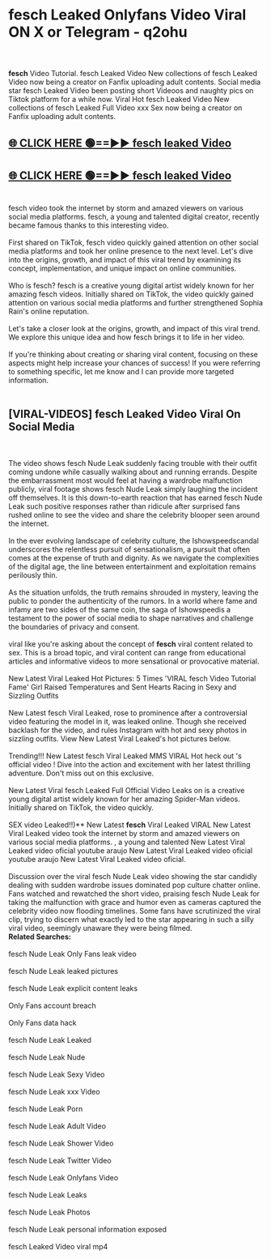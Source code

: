 <h1> fesch Leaked Onlyfans Video Viral ON X or Telegram - q2ohu </h1>

# 
<br>
<strong>fesch</strong> Video Tutorial. fesch Leaked Video New collections of  fesch Leaked Video now being a creator on Fanfix uploading adult contents. Social media star fesch Leaked Video been posting short Videoos and naughty pics on Tiktok platform for a while now. Viral Hot fesch Leaked Video New collections of fesch Leaked Full Video xxx Sex now being a creator on Fanfix uploading adult contents.
<br>

## [🌐 CLICK HERE 🟢==►► fesch leaked Video ](https://onlyclips.site?title=fesch&ref=git)


## [🌐 CLICK HERE 🟢==►► fesch leaked Video ](https://onlyclips.site?title=fesch&ref=git)

<br>
fesch video took the internet by storm and amazed viewers on various social media platforms. fesch, a young and talented digital creator, recently became famous thanks to this interesting video.
<br><br>
First shared on TikTok, fesch video quickly gained attention on other social media platforms and took her online presence to the next level. Let's dive into the origins, growth, and impact of this viral trend by examining its concept, implementation, and unique impact on online communities.
<br><br>
Who is fesch? fesch is a creative young digital artist widely known for her amazing fesch videos. Initially shared on TikTok, the video quickly gained attention on various social media platforms and further strengthened Sophia Rain's online reputation.
<br><br>
Let's take a closer look at the origins, growth, and impact of this viral trend. We explore this unique idea and how fesch brings it to life in her video.
<br><br>
If you're thinking about creating or sharing viral content, focusing on these aspects might help increase your chances of success! If you were referring to something specific, let me know and I can provide more targeted information.
<br><br>
<h2>[VIRAL-VIDEOS] fesch Leaked Video Viral On Social Media</h2>
<br><br>
The video shows fesch Nude Leak suddenly facing trouble with their outfit coming undone while casually walking about and running errands. Despite the embarrassment most would feel at having a wardrobe malfunction publicly, viral footage shows fesch Nude Leak simply laughing the incident off themselves. It is this down-to-earth reaction that has earned fesch Nude Leak such positive responses rather than ridicule after surprised fans rushed online to see the video and share the celebrity blooper seen around the internet.
<br><br>
In the ever evolving landscape of celebrity culture, the Ishowspeedscandal underscores the relentless pursuit of sensationalism, a pursuit that often comes at the expense of truth and dignity. As we navigate the complexities of the digital age, the line between entertainment and exploitation remains perilously thin.
<br><br>
As the situation unfolds, the truth remains shrouded in mystery, leaving the public to ponder the authenticity of the rumors. In a world where fame and infamy are two sides of the same coin, the saga of Ishowspeedis a testament to the power of social media to shape narratives and challenge the boundaries of privacy and consent.
<br><br>
viral like you're asking about the concept of <strong>fesch</strong> viral content related to sex. This is a broad topic, and viral content can range from educational articles and informative videos to more sensational or provocative material.
<br><br>
New Latest Viral Leaked Hot Pictures: 5 Times 'VIRAL fesch Video Tutorial Fame' Girl Raised Temperatures and Sent Hearts Racing in Sexy and Sizzling Outfits
<br><br>
New Latest fesch Viral Leaked, rose to prominence after a controversial video featuring the model in it, was leaked online. Though she received backlash for the video, and rules Instagram with hot and sexy photos in sizzling outfits. View New Latest Viral Leaked's hot pictures below.
<br><br>
Trending!!! New Latest fesch Viral Leaked MMS VIRAL Hot heck out 's official video ! Dive into the action and excitement with her latest thrilling adventure. Don't miss out on this exclusive.
<br><br>
New Latest Viral fesch Leaked Full Official Video Leaks on  is a creative young digital artist widely known for her amazing Spider-Man videos. Initially shared on TikTok, the video quickly.
<br><br>
SEX video Leaked!!)** New Latest <strong>fesch</strong> Viral Leaked VIRAL New Latest Viral Leaked video took the internet by storm and amazed viewers on various social media platforms. , a young and talented New Latest Viral Leaked video oficial youtube araujo New Latest Viral Leaked video oficial youtube araujo New Latest Viral Leaked video oficial.
<br><br>
Discussion over the viral fesch Nude Leak video showing the star candidly dealing with sudden wardrobe issues dominated pop culture chatter online. Fans watched and rewatched the short video, praising fesch Nude Leak for taking the malfunction with grace and humor even as cameras captured the celebrity video now flooding timelines. Some fans have scrutinized the viral clip, trying to discern what exactly led to the star appearing in such a silly viral video, seemingly unaware they were being filmed.
<br>
<strong>Related Searches:</strong>
<br><br>
fesch Nude Leak Only Fans leak video
<br><br>
fesch Nude Leak leaked pictures
<br><br>
fesch Nude Leak explicit content leaks
<br><br>
Only Fans account breach
<br><br>
Only Fans data hack
<br><br>
fesch Nude Leak Leaked
<br><br>
fesch Nude Leak Nude
<br><br>
fesch Nude Leak Sexy Video
<br><br>
fesch Nude Leak xxx Video
<br><br>
fesch Nude Leak Porn
<br><br>
fesch Nude Leak Adult Video
<br><br>
fesch Nude Leak Shower Video
<br><br>
fesch Nude Leak Twitter Video
<br><br>
fesch Nude Leak Onlyfans Video
<br><br>
fesch Nude Leak Leaks
<br><br>
fesch Nude Leak Photos
<br><br>
fesch Nude Leak personal information exposed
<br><br>
fesch Leaked Video viral mp4